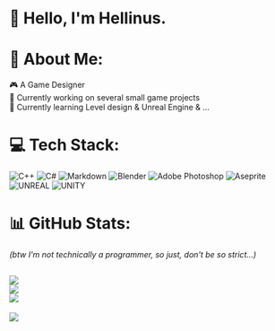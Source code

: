 # 👋 Hello, I'm Hellinus.
# 💫 About Me:
🎮 A Game Designer<br>
🔭 Currently working on several small game projects<br>
🌱 Currently learning Level design & Unreal Engine & ...<br>

# 💻 Tech Stack:
![C++](https://img.shields.io/badge/c++-%2300599C.svg?style=for-the-badge&logo=c%2B%2B&logoColor=white) ![C#](https://img.shields.io/badge/c%23-%23239120.svg?style=for-the-badge&logo=c-sharp&logoColor=white) ![Markdown](https://img.shields.io/badge/markdown-%23000000.svg?style=for-the-badge&logo=markdown&logoColor=white) ![Blender](https://img.shields.io/badge/blender-%23F5792A.svg?style=for-the-badge&logo=blender&logoColor=white) ![Adobe Photoshop](https://img.shields.io/badge/adobephotoshop-%2331A8FF.svg?style=for-the-badge&logo=adobephotoshop&logoColor=white) ![Aseprite](https://img.shields.io/badge/Aseprite-FFFFFF?style=for-the-badge&logo=Aseprite&logoColor=#7D929E) ![UNREAL](https://img.shields.io/badge/unreal-%2320232a.svg?style=for-the-badge&logo=unreal-engine&logoColor=white) ![UNITY](https://img.shields.io/badge/Unity-%2320232a.svg?style=for-the-badge&logo=unity&logoColor=white)

# 📊 GitHub Stats:
*(btw I'm not technically a programmer, so just, don't be so strict...)*

![](https://github-readme-stats.vercel.app/api?username=Hellinus&theme=default&hide_border=false&include_all_commits=false&count_private=false)<br/>
![](https://github-readme-streak-stats.herokuapp.com/?user=Hellinus&theme=default&hide_border=false)<br/>
![](https://github-readme-stats.vercel.app/api/top-langs/?username=Hellinus&theme=default&hide_border=false&include_all_commits=false&count_private=false&layout=compact)
---
[![](https://visitcount.itsvg.in/api?id=Hellinus&icon=7&color=10)](https://visitcount.itsvg.in)
